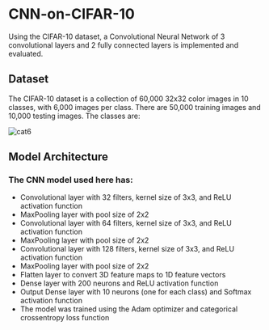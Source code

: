# CNN-on-CIFAR-10
Using the CIFAR-10 dataset, a Convolutional Neural Network of 3 convolutional layers and 2 fully connected layers is implemented and evaluated.

## Dataset
The CIFAR-10 dataset is a collection of 60,000 32x32 color images in 10 classes, with 6,000 images per class. There are 50,000 training images and 10,000 testing images. The classes are:


![cat6](https://user-images.githubusercontent.com/116349435/232276654-15e5bcf3-60f3-4760-9559-26af163c38e7.png)

## Model Architecture
### The CNN model used here has:

* Convolutional layer with 32 filters, kernel size of 3x3, and ReLU activation function
* MaxPooling layer with pool size of 2x2
* Convolutional layer with 64 filters, kernel size of 3x3, and ReLU activation function
* MaxPooling layer with pool size of 2x2
* Convolutional layer with 128 filters, kernel size of 3x3, and ReLU activation function
* MaxPooling layer with pool size of 2x2
* Flatten layer to convert 3D feature maps to 1D feature vectors
* Dense layer with 200 neurons and ReLU activation function
* Output Dense layer with 10 neurons (one for each class) and Softmax activation function
* The model was trained using the Adam optimizer and categorical crossentropy loss function 
